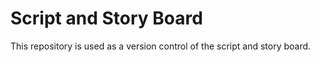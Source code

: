 # Script and Story Board

This repository is used as a version control of the script and story board.
